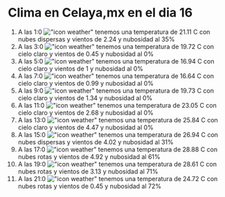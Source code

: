 # Clima en Celaya,mx en el dia 16

1. A las 1:0 !["icon weather"](http://openweathermap.org/img/w/03n.png) tenemos una temperatura de 21.11 C con nubes dispersas y  vientos de 2.24 y nubosidad al 35%
1. A las 3:0 !["icon weather"](http://openweathermap.org/img/w/01n.png) tenemos una temperatura de 19.72 C con cielo claro y  vientos de 0.45 y nubosidad al 0%
1. A las 5:0 !["icon weather"](http://openweathermap.org/img/w/01n.png) tenemos una temperatura de 16.94 C con cielo claro y  vientos de 1 y nubosidad al 0%
1. A las 7:0 !["icon weather"](http://openweathermap.org/img/w/01n.png) tenemos una temperatura de 16.64 C con cielo claro y  vientos de 0.99 y nubosidad al 0%
1. A las 9:0 !["icon weather"](http://openweathermap.org/img/w/01d.png) tenemos una temperatura de 19.73 C con cielo claro y  vientos de 1.34 y nubosidad al 0%
1. A las 11:0 !["icon weather"](http://openweathermap.org/img/w/01d.png) tenemos una temperatura de 23.05 C con cielo claro y  vientos de 2.68 y nubosidad al 0%
1. A las 13:0 !["icon weather"](http://openweathermap.org/img/w/01d.png) tenemos una temperatura de 25.84 C con cielo claro y  vientos de 4.47 y nubosidad al 0%
1. A las 15:0 !["icon weather"](http://openweathermap.org/img/w/03d.png) tenemos una temperatura de 26.94 C con nubes dispersas y  vientos de 4.02 y nubosidad al 31%
1. A las 17:0 !["icon weather"](http://openweathermap.org/img/w/04d.png) tenemos una temperatura de 28.88 C con nubes rotas y  vientos de 4.92 y nubosidad al 61%
1. A las 19:0 !["icon weather"](http://openweathermap.org/img/w/04d.png) tenemos una temperatura de 28.61 C con nubes rotas y  vientos de 3.13 y nubosidad al 71%
1. A las 21:0 !["icon weather"](http://openweathermap.org/img/w/04n.png) tenemos una temperatura de 24.72 C con nubes rotas y  vientos de 0.45 y nubosidad al 72%

